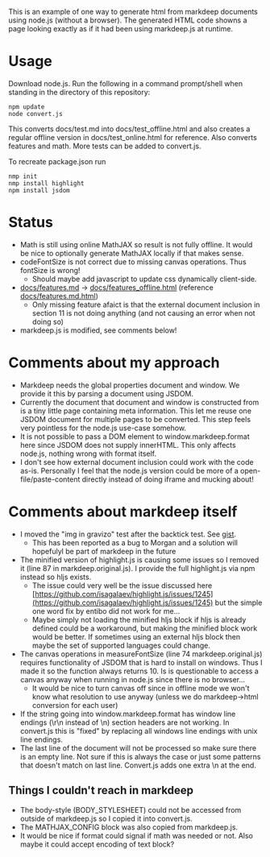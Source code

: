 This is an example of one way to generate html from markdeep documents using node.js (without a browser).
The generated HTML code showns a page looking exactly as if it had been using markdeep.js at runtime.

Usage
=====
Download node.js. Run the following in a command prompt/shell when standing in the directory of this repository:
~~~~~~~~~~
npm update
node convert.js
~~~~~~~~~~
This converts docs/test.md into docs/test_offline.html and also creates a regular offline version in docs/test_online.html for reference. Also converts features and math. More tests can be added to convert.js.

To recreate package.json run
~~~~~~~~~~
nmp init
nmp install highlight
npm install jsdom
~~~~~~~~~~

Status
======
* Math is still using online MathJAX so result is not fully offline. It would be nice to optionally generate MathJAX locally if that makes sense.
* codeFontSize is not correct due to missing canvas operations. Thus fontSize is wrong!
	* Should maybe add javascript to update css dynamically client-side.
* [docs/features.md](https://breakin.github.io/markdeep-offline/features.md) -> [docs/features_offline.html](https://breakin.github.io/markdeep-offline/features_offline.html) (reference [docs/features.md.html](https://breakin.github.io/markdeep-offline/features.md.html))
	* Only missing feature afaict is that the external document inclusion in section 11 is not doing anything (and not causing an error when not doing so)
* markdeep.js is modified, see comments below!

Comments about my approach
==========================
* Markdeep needs the global properties document and window. We provide it this by parsing a document using JSDOM.
* Currently the document that document and window is constructed from is a tiny little page containing meta information. This let me reuse one JSDOM document for multiple pages to be converted. This step feels very pointless for the node.js use-case somehow.
* It is not possible to pass a DOM element to window.markdeep.format here since JSDOM does not supply innerHTML. This only affects node.js, nothing wrong with format itself.
* I don't see how external document inclusion could work with the code as-is. Personally I feel that the node.js version could be more of a open-file/paste-content directly instead of doing iframe and mucking about!

Comments about markdeep itself
==============================
* I moved the "img in gravizo" test after the backtick test. See [gist](https://gist.github.com/breakin/9225ccbf631569aff359efb4e5ce97c1).
	* This has been reported as a bug to Morgan and a solution will hopefulyl be part of markdeep in the future
* The minified version of highlight.js is causing some issues so I removed it (line 87 in markdeep.original.js). I provide the full highlight.js via npm instead so hljs exists.
	* The issue could very well be the issue discussed here [https://github.com/isagalaev/highlight.js/issues/1245](https://github.com/isagalaev/highlight.js/issues/1245) but the simple one word fix by entibo did not work for me...
	* Maybe simply not loading the minified hljs block if hljs is already defined could be a workaround, but making the minified block work would be better. If sometimes using an external hljs block then maybe the set of supported languages could change.
* The canvas operations in measureFontSize (line 74 markdeep.original.js) requires functionality of JSDOM that is hard to install on windows. Thus I made it so the function always returns 10. Is is questionable to access a canvas anyway when running in node.js since there is no browser...
	* It would be nice to turn canvas off since in offline mode we won't know what resolution to use anyway (unless we do markdeep->html conversion for each user)
* If the string going into window.markdeep.format has window line endings (\r\n instead of \n) section headers are not working. In convert.js this is "fixed" by replacing all windows line endings with unix line endings.
* The last line of the document will not be processed so make sure there is an empty line. Not sure if this is always the case or just some patterns that doesn't match on last line. Convert.js adds one extra \n at the end.

Things I couldn't reach in markdeep
-----------------------------------
* The body-style (BODY_STYLESHEET) could not be accessed from outside of markdeep.js so I copied it into convert.js.
* The MATHJAX_CONFIG block was also copied from markdeep.js.
* It would be nice if format could signal if math was needed or not. Also maybe it could accept encoding of text block?
